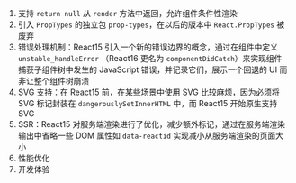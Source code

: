 1. 支持 `return null` 从 `render` 方法中返回，允许组件条件性渲染
2. 引入 `PropTypes` 的独立包 `prop-types`，在以后的版本中 `React.PropTypes` 被废弃
3. 错误处理机制：React15 引入一个新的错误边界的概念，通过在组件中定义 `unstable_handleError` （React16 更名为 `componentDidCatch`）来实现组件捕获子组件树中发生的 JavaScript 错误，并记录它们，展示一个回退的 UI 而非让整个组件树崩溃
4. SVG 支持：在 React15 前，在某些场景中使用 SVG 比较麻烦，因为必须将 SVG 标记封装在 `dangerouslySetInnerHTML` 中，而 React15 开始原生支持 SVG
5. SSR：React15 对服务端渲染进行了优化，减少额外标记，通过在服务端渲染输出中省略一些 DOM 属性如 `data-reactid` 实现减小从服务端渲染的页面大小
6. 性能优化
7. 开发体验
